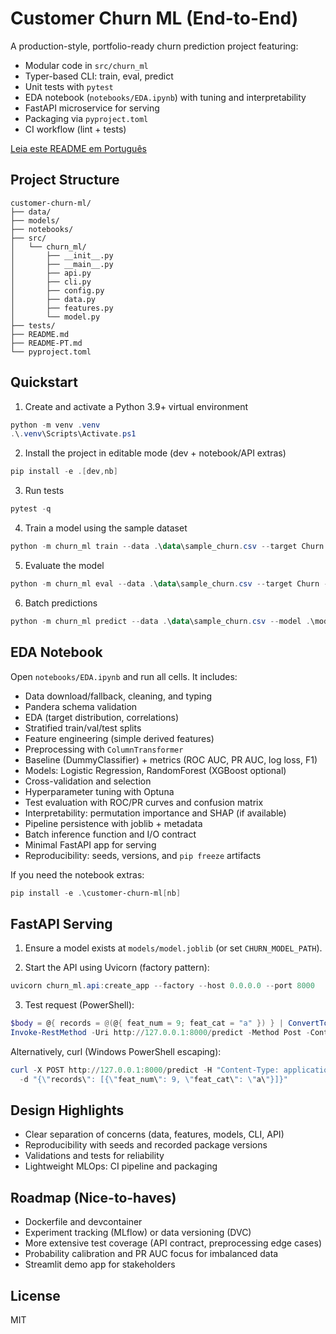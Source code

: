# Customer Churn ML (End-to-End)

A production-style, portfolio-ready churn prediction project featuring:

- Modular code in `src/churn_ml`
- Typer-based CLI: train, eval, predict
- Unit tests with `pytest`
- EDA notebook (`notebooks/EDA.ipynb`) with tuning and interpretability
- FastAPI microservice for serving
- Packaging via `pyproject.toml`
- CI workflow (lint + tests)

[Leia este README em Português](./README-PT.md)

## Project Structure

```
customer-churn-ml/
├── data/
├── models/
├── notebooks/
├── src/
│   └── churn_ml/
│       ├── __init__.py
│       ├── __main__.py
│       ├── api.py
│       ├── cli.py
│       ├── config.py
│       ├── data.py
│       ├── features.py
│       └── model.py
├── tests/
├── README.md
├── README-PT.md
└── pyproject.toml
```

## Quickstart

1) Create and activate a Python 3.9+ virtual environment

```powershell
python -m venv .venv
.\.venv\Scripts\Activate.ps1
```

2) Install the project in editable mode (dev + notebook/API extras)

```powershell
pip install -e .[dev,nb]
```

3) Run tests

```powershell
pytest -q
```

4) Train a model using the sample dataset

```powershell
python -m churn_ml train --data .\data\sample_churn.csv --target Churn --out .\models\model.joblib
```

5) Evaluate the model

```powershell
python -m churn_ml eval --data .\data\sample_churn.csv --target Churn --model .\models\model.joblib
```

6) Batch predictions

```powershell
python -m churn_ml predict --data .\data\sample_churn.csv --model .\models\model.joblib --out .\predictions.csv
```

## EDA Notebook

Open `notebooks/EDA.ipynb` and run all cells. It includes:
- Data download/fallback, cleaning, and typing
- Pandera schema validation
- EDA (target distribution, correlations)
- Stratified train/val/test splits
- Feature engineering (simple derived features)
- Preprocessing with `ColumnTransformer`
- Baseline (DummyClassifier) + metrics (ROC AUC, PR AUC, log loss, F1)
- Models: Logistic Regression, RandomForest (XGBoost optional)
- Cross-validation and selection
- Hyperparameter tuning with Optuna
- Test evaluation with ROC/PR curves and confusion matrix
- Interpretability: permutation importance and SHAP (if available)
- Pipeline persistence with joblib + metadata
- Batch inference function and I/O contract
- Minimal FastAPI app for serving
- Reproducibility: seeds, versions, and `pip freeze` artifacts

If you need the notebook extras:

```powershell
pip install -e .\customer-churn-ml[nb]
```

## FastAPI Serving

1) Ensure a model exists at `models/model.joblib` (or set `CHURN_MODEL_PATH`).

2) Start the API using Uvicorn (factory pattern):

```powershell
uvicorn churn_ml.api:create_app --factory --host 0.0.0.0 --port 8000
```

3) Test request (PowerShell):

```powershell
$body = @{ records = @(@{ feat_num = 9; feat_cat = "a" }) } | ConvertTo-Json
Invoke-RestMethod -Uri http://127.0.0.1:8000/predict -Method Post -ContentType application/json -Body $body
```

Alternatively, curl (Windows PowerShell escaping):

```powershell
curl -X POST http://127.0.0.1:8000/predict -H "Content-Type: application/json" ^
  -d "{\"records\": [{\"feat_num\": 9, \"feat_cat\": \"a\"}]}"
```

## Design Highlights

- Clear separation of concerns (data, features, models, CLI, API)
- Reproducibility with seeds and recorded package versions
- Validations and tests for reliability
- Lightweight MLOps: CI pipeline and packaging

## Roadmap (Nice-to-haves)

- Dockerfile and devcontainer
- Experiment tracking (MLflow) or data versioning (DVC)
- More extensive test coverage (API contract, preprocessing edge cases)
- Probability calibration and PR AUC focus for imbalanced data
- Streamlit demo app for stakeholders

## License

MIT
